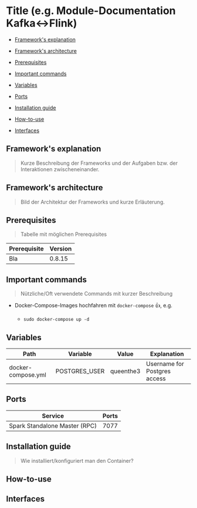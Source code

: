 # Title (e.g. Module-Documentation Kafka<->Flink)

* [Framework's explanation](#frameworks-explanation)

* [Framework's architecture](#frameworks-architecture)

* [Prerequisites](#prerequisites)

* [Important commands](#important-commands)

* [Variables](#variables)

* [Ports](#ports)

* [Installation guide](#installation-guide)

* [How-to-use](##how\-to\-use)

* [Interfaces](#interfaces)




## <a name="frameworks-explanation"></a> Framework's explanation 

> Kurze Beschreibung der Frameworks und der Aufgaben bzw. der Interaktionen zwischeneinander.

## <a name="frameworks-architecture"></a> Framework's architecture

> Bild der Architektur der Frameworks und kurze Erläuterung.

## Prerequisites

> Tabelle mit möglichen Prerequisites

Prerequisite | Version 
------------ | -------
Bla | 0.8.15

## Important commands

> Nützliche/Oft verwendete Commands mit kurzer Beschreibung

- Docker-Compose-Images hochfahren mit `docker-compose` :+1:, e.g.
  - ```shell
    sudo docker-compose up -d
    ```
## Variables  

Path | Variable | Value | Explanation 
---- | -------- | -------- | -----------
docker-compose.yml | POSTGRES_USER | queenthe3 | Username for Postgres access

## Ports

Service | Ports 
--- | ---
Spark Standalone Master (RPC) | 7077 

## Installation guide

> Wie installiert/konfiguriert man den Container?

## How-to-use

## Interfaces
